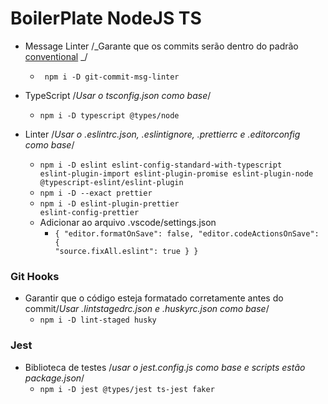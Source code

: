 # BoilerPlate NodeJS TS

- Message Linter /_Garante que os commits serão dentro do padrão [conventional](https://www.conventionalcommits.org/en/v1.0.0/#specification) _/

  - <code> npm i -D git-commit-msg-linter</code>

- TypeScript /_Usar o tsconfig.json como base_/

  - <code>npm i -D typescript @types/node</code>

- Linter /_Usar o .eslintrc.json, .eslintignore, .prettierrc e .editorconfig como base_/
  - <code>npm i -D eslint eslint-config-standard-with-typescript eslint-plugin-import eslint-plugin-promise eslint-plugin-node @typescript-eslint/eslint-plugin </code>
  - <code>npm i -D --exact prettier</code>
  - <code>npm i -D eslint-plugin-prettier eslint-config-prettier</code>
  - Adicionar ao arquivo .vscode/settings.json
    - <code>{ "editor.formatOnSave": false, "editor.codeActionsOnSave": { "source.fixAll.eslint": true } }</code>

### Git Hooks

- Garantir que o código esteja formatado corretamente antes do commit/_Usar .lintstagedrc.json e .huskyrc.json como base_/
  - <code>npm i -D lint-staged husky</code>

### Jest

- Biblioteca de testes /_usar o jest.config.js como base e scripts estão package.json_/
  - <code>npm i -D jest @types/jest ts-jest faker</code>
